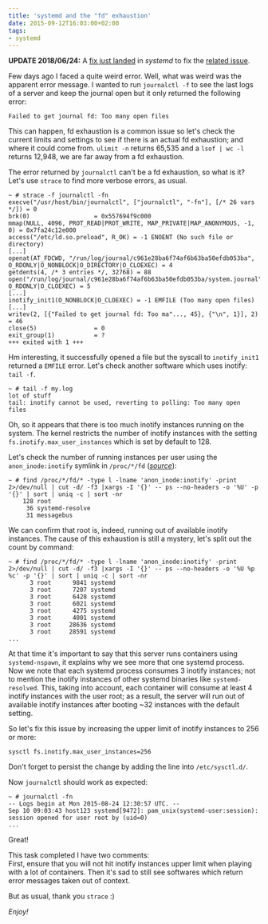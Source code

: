```yaml
---
title: 'systemd and the "fd" exhaustion'
date: 2015-09-12T16:03:00+02:00
tags:
- systemd
---
```


<div class="alert-info">
   <strong>UPDATE 2018/06/24:</strong> A <a href="https://github.com/systemd/systemd/pull/9341">fix just landed</a> in <em>systemd</em> to fix the <a href="https://github.com/systemd/systemd/issues/1296">related issue</a>.
</div>

Few days ago I faced a quite weird error. Well, what was weird was the apparent error message. I wanted to run `journalctl -f` to see the last logs of a server and keep the journal open but it only returned the following error:

``` plain
Failed to get journal fd: Too many open files
```

This can happen, fd exhaustion is a common issue so let's check the current limits and settings to see if there is an actual fd exhaustion; and where it could come from. `ulimit -n` returns 65,535 and a `lsof | wc -l` returns 12,948, we are far away from a fd exhaustion.

The error returned by `journalctl` can't be a fd exhaustion, so what is it? Let's use `strace` to find more verbose errors, as usual.

``` strace
~ # strace -f journalctl -fn
execve("/usr/host/bin/journalctl", ["journalctl", "-fn"], [/* 26 vars */]) = 0
brk(0)                  = 0x557694f9c000
mmap(NULL, 4096, PROT_READ|PROT_WRITE, MAP_PRIVATE|MAP_ANONYMOUS, -1, 0) = 0x7fa24c12e000
access("/etc/ld.so.preload", R_OK) = -1 ENOENT (No such file or directory)
[...]
openat(AT_FDCWD, "/run/log/journal/c961e28ba6f74af6b63ba50efdb053ba", O_RDONLY|O_NONBLOCK|O_DIRECTORY|O_CLOEXEC) = 4
getdents(4, /* 3 entries */, 32768) = 88
open("/run/log/journal/c961e28ba6f74af6b63ba50efdb053ba/system.journal", O_RDONLY|O_CLOEXEC) = 5
[...]
inotify_init1(O_NONBLOCK|O_CLOEXEC) = -1 EMFILE (Too many open files)
[...]
writev(2, [{"Failed to get journal fd: Too ma"..., 45}, {"\n", 1}], 2) = 46
close(5)                = 0
exit_group(1)           = ?
+++ exited with 1 +++
```

Hm interesting, it successfully opened a file but the syscall to `inotify_init1` returned a `EMFILE` error. Let's check another software which uses inotify: `tail -f`.

```
~ # tail -f my.log 
lot of stuff
tail: inotify cannot be used, reverting to polling: Too many open files
```

Oh, so it appears that there is too much inotify instances running on the system. The kernel restricts the number of inotify instances with the setting `fs.inotify.max_user_instances` which is set by default to 128.

Let's check the number of running instances per user using the `anon_inode:inotify` symlink in `/proc/*/fd` (_[source](http://unix.stackexchange.com/a/13757)_):

```
~ # find /proc/*/fd/* -type l -lname 'anon_inode:inotify' -print 2>/dev/null | cut -d/ -f3 |xargs -I '{}' -- ps --no-headers -o '%U' -p '{}' | sort | uniq -c | sort -nr
    128 root
     36 systemd-resolve
     31 messagebus
```

We can confirm that root is, indeed, running out of available inotify instances. The cause of this exhaustion is still a mystery, let's split out the count by command:

```
~ # find /proc/*/fd/* -type l -lname 'anon_inode:inotify' -print 2>/dev/null | cut -d/ -f3 |xargs -I '{}' -- ps --no-headers -o '%U %p %c' -p '{}' | sort | uniq -c | sort -nr
      3 root      9841 systemd
      3 root      7207 systemd
      3 root      6428 systemd
      3 root      6021 systemd
      3 root      4275 systemd
      3 root      4001 systemd
      3 root     28636 systemd
      3 root     28591 systemd
...
```

At that time it's important to say that this server runs containers using `systemd-nspawn`, it explains why we see more that one systemd process. Now we note that each systemd process consumes 3 inotify instances; not to mention the inotify instances of other systemd binaries like `systemd-resolved`. This, taking into account, each container will consume at least 4 inotify instances with the user root; as a result, the server will run out of available inotify instances after booting ~32 instances with the default setting.

So let's fix this issue by increasing the upper limit of inotify instances to 256 or more:

```
sysctl fs.inotify.max_user_instances=256
```

Don't forget to persist the change by adding the line into `/etc/sysctl.d/`.

Now `journalctl` should work as expected:

```
~ # journalctl -fn
-- Logs begin at Mon 2015-08-24 12:30:57 UTC. --
Sep 10 09:03:43 host123 systemd[9472]: pam_unix(systemd-user:session): session opened for user root by (uid=0)
...
```

Great!

This task completed I have two comments:  
First, ensure that you will not hit inotify instances upper limit when playing with a lot of containers. Then it's sad to still see softwares which return error messages taken out of context.

But as usual, thank you `strace` :)

_Enjoy!_

